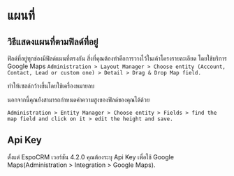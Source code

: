 # แผนที่

## วิธีแสดงแผนที่ตามฟิลด์ที่อยู่

ฟิลด์ที่อยู่ทุกช่องมีฟิลด์แผนที่ตรงกัน สิ่งที่คุณต้องทำคือการวางไว้ในเค้าโครงรายละเอียด โดยใช้บริการ Google Maps 
`Administration > Layout Manager > Choose entity (Account, Contact, Lead or custom one) > Detail > Drag & Drop Map field.`

ทำให้เซลล์กว้างขึ้นโดยใช้เครื่องหมายลบ

นอกจากนี้คุณยังสามารถกำหนดค่าความสูงของฟิลด์ของคุณได้ด้วย

`Administration > Entity Manager > Choose entity > Fields > find the map field and click on it > edit the height and save.`

## Api Key

ตั้งแต่ EspoCRM เวอร์ชัน 4.2.0 คุณต้องระบุ Api Key เพื่อใช้ Google Maps(Administration > Integration > Google Maps).

